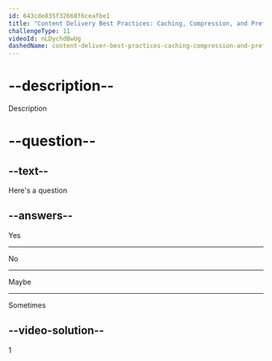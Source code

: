 ```yaml
---
id: 643cde835f32668f6ceafbe1
title: "Content Delivery Best Practices: Caching, Compression, and Prefetching"
challengeType: 11
videoId: nLDychdBwUg
dashedName: content-deliver-best-practices-caching-compression-and-prefetching
---
```


# --description--

Description

# --question--

## --text--

Here's a question

## --answers--

Yes

---

No

---

Maybe

---

Sometimes

## --video-solution--

1

